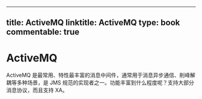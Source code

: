 
---
title: ActiveMQ
linktitle: ActiveMQ
type: book
commentable: true
---

# ActiveMQ

ActiveMQ 是最常用、特性最丰富的消息中间件，通常用于消息异步通信、削峰解耦等多种场景，是 JMS 规范的实现者之一。功能丰富到什么程度呢？支持大部分消息协议，而且支持 XA。

    